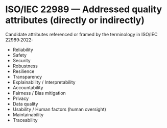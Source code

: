 # ISO/IEC 22989 — Addressed quality attributes (directly or indirectly)

Candidate attributes referenced or framed by the terminology in ISO/IEC 22989:2022:

- Reliability
- Safety
- Security
- Robustness
- Resilience
- Transparency
- Explainability / Interpretability
- Accountability
- Fairness / Bias mitigation
- Privacy
- Data quality
- Usability / Human factors (human oversight)
- Maintainability
- Traceability

